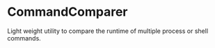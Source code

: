 # CommandComparer

Light weight utility to compare the runtime of multiple process or shell commands.
